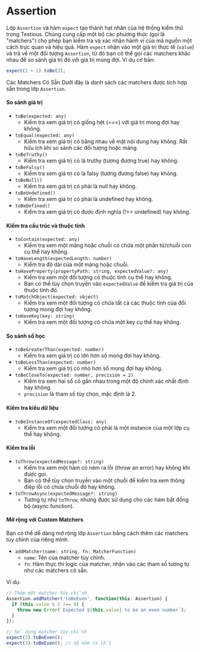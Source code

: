 # Assertion 

Lớp `Assertion` và hàm `expect` tạo thành hạt nhân của hệ thống kiểm thử trong Testious. Chúng cung cấp một bộ các phương thức (gọi là "matchers") cho phép bạn kiểm tra và xác nhận hành vi của mã nguồn một cách trực quan và hiệu quả.
Hàm `expect` nhận vào một giá trị thực tế (`value`) và trả về một đối tượng `Assertion`, từ đó bạn có thể gọi các matchers khác nhau để so sánh giá trị đó với giá trị mong đợi.
Ví dụ cơ bản:
```javascript
expect(1 + 1).toBe(2);
```

Các Matchers Có Sẵn
Dưới đây là danh sách các matchers được tích hợp sẵn trong lớp `Assertion`.

#### So sánh giá trị
 * `toBe(expected: any)`
   * Kiểm tra xem giá trị có giống hệt (===) với giá trị mong đợi hay không.
 * `toEqual(expected: any)`
   * Kiểm tra xem giá trị có bằng nhau về mặt nội dung hay không. Rất hữu ích khi so sánh các đối tượng hoặc mảng.
 * `toBeTruthy()`
   * Kiểm tra xem giá trị có là truthy (tương đương true) hay không.
 * `toBeFalsy()`
   * Kiểm tra xem giá trị có là falsy (tương đương false) hay không.
 * `toBeNull()`
   * Kiểm tra xem giá trị có phải là null hay không.
 * `toBeUndefined()`
   * Kiểm tra xem giá trị có phải là undefined hay không.
 * `toBeDefined()`
   * Kiểm tra xem giá trị có được định nghĩa (!== undefined) hay không.

#### Kiểm tra cấu trúc và thuộc tính
 * `toContain(expected: any)`
   * Kiểm tra xem một mảng hoặc chuỗi có chứa một phần tử/chuỗi con cụ thể hay không.
 * `toHaveLength(expectedLength: number)`
   * Kiểm tra độ dài của một mảng hoặc chuỗi.
 * `toHaveProperty(propertyPath: string, expectedValue?: any)`
   * Kiểm tra xem một đối tượng có thuộc tính cụ thể hay không.
   * Bạn có thể tùy chọn truyền vào `expectedValue` để kiểm tra giá trị của thuộc tính đó.
 * `toMatchObject(expected: object)`
   * Kiểm tra xem một đối tượng có chứa tất cả các thuộc tính của đối tượng mong đợi hay không.
 * `toHaveKey(key: string)`
   * Kiểm tra xem một đối tượng có chứa một key cụ thể hay không.

#### So sánh số học
 * `toBeGreaterThan(expected: number)`
   * Kiểm tra xem giá trị có lớn hơn số mong đợi hay không.
 * `toBeLessThan(expected: number)`
   * Kiểm tra xem giá trị có nhỏ hơn số mong đợi hay không.
 * `toBeCloseTo(expected: number, precision = 2)`
   * Kiểm tra xem hai số có gần nhau trong một độ chính xác nhất định hay không.
   * `precision` là tham số tùy chọn, mặc định là 2.

#### Kiểm tra kiểu dữ liệu
 * `toBeInstanceOf(expectedClass: any)`
   * Kiểm tra xem một đối tượng có phải là một instance của một lớp cụ thể hay không.

#### Kiểm tra lỗi
 * `toThrow(expectedMessage?: string)`
   * Kiểm tra xem một hàm có ném ra lỗi (throw an error) hay không khi được gọi.
   * Bạn có thể tùy chọn truyền vào một chuỗi để kiểm tra xem thông điệp lỗi có chứa chuỗi đó hay không.
 * `toThrowAsync(expectedMessage?: string)`
   * Tương tự như `toThrow`, nhưng được sử dụng cho các hàm bất đồng bộ (async function).

#### Mở rộng với Custom Matchers
Bạn có thể dễ dàng mở rộng lớp `Assertion` bằng cách thêm các matchers tùy chỉnh của riêng mình.
 * `addMatcher(name: string, fn: MatcherFunction)`
   * `name`: Tên của matcher tùy chỉnh.
   * `fn`: Hàm thực thi logic của matcher, nhận vào các tham số tương tự như các matchers có sẵn.

Ví dụ:
```javascript
// Thêm một matcher tùy chỉnh
Assertion.addMatcher('toBeEven', function(this: Assertion) {
  if (this.value % 2 !== 0) {
    throw new Error(`Expected ${this.value} to be an even number`);
  }
});

// Sử dụng matcher tùy chỉnh
expect(2).toBeEven();
expect(3).toBeEven(); // Sẽ ném ra lỗi

```